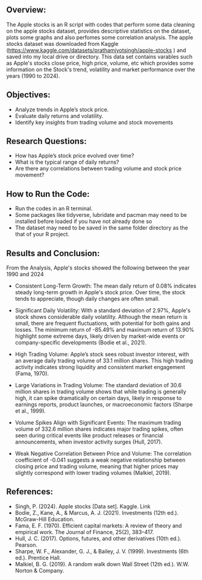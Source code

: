 Overview:
-
The Apple stocks is an R script with codes that perform some data cleaning on the apple stocks dataset,
provides descriptive statistics on the dataset, plots some graphs and also perfomes some correlation analysis.
The apple stocks dataset was downloaded from Kaggle (https://www.kaggle.com/datasets/prathamjyotsingh/apple-stocks )
and saved into my local drive or directory.
This data set contains varables such as Apple's stocks close price, high price, volume, etc which provides some 
information on the Stock's trend, volatility and market performance over the years (1990 to 2024).

Objectives:​
-
- Analyze trends in Apple’s stock price.​
- Evaluate daily returns and volatility.​
- Identify key insights from trading volume and stock movements​

Research Questions:​ 
-
- How has Apple’s stock price evolved over time?​
- What is the typical range of daily returns?​
- Are there any correlations between trading volume and stock price movement?​

How to Run the Code:
-
 - Run the codes in an R terminal.
 - Some packages like tidyverse, lubridate and pacman may need to be installed before loaded if you have not already done so
 - The dataset may need to be saved in the same folder directory as the that of your R project.

Results and Conclusion:
-
From the Analysis, Apple's stocks showed the following between the year 1990 and 2024
- Consistent Long-Term Growth:​ The mean daily return of 0.08% indicates steady long-term growth in Apple's stock price. Over time, the stock tends to appreciate, though daily changes are often small.​

- Significant Daily Volatility:​ With a standard deviation of 2.97%, Apple's stock shows considerable daily volatility. Although the mean return is small, there are frequent fluctuations, with potential for both gains and losses.​
The minimum return of -85.49% and maximum return of 13.90% highlight some extreme days, likely driven by market-wide events or company-specific developments (Bodie et al., 2021).​

- High Trading Volume:​ Apple’s stock sees robust investor interest, with an average daily trading volume of 33.1 million shares. This high trading activity indicates strong liquidity and consistent market engagement (Fama, 1970).​

- Large Variations in Trading Volume:​ The standard deviation of 30.6 million shares in trading volume shows that while trading is generally high, it can spike dramatically on certain days, likely in response to earnings reports, product launches, or macroeconomic factors (Sharpe et al., 1999).​

- Volume Spikes Align with Significant Events:​ The maximum trading volume of 332.6 million shares indicates major trading spikes, often seen during critical events like product releases or financial announcements, when investor activity surges (Hull, 2017).​

- Weak Negative Correlation Between Price and Volume:​ The correlation coefficient of -0.041 suggests a weak negative relationship between closing price and trading volume, meaning that higher prices may slightly correspond with lower trading volumes (Malkiel, 2019).​

References:
-
- Singh, P. (2024). Apple stocks [Data set]. Kaggle. Link​
- Bodie, Z., Kane, A., & Marcus, A. J. (2021). Investments (12th ed.). McGraw-Hill Education.​
- Fama, E. F. (1970). Efficient capital markets: A review of theory and empirical work. The Journal of Finance, 25(2), 383–417. 
- Hull, J. C. (2017). Options, futures, and other derivatives (10th ed.). Pearson.​
- Sharpe, W. F., Alexander, G. J., & Bailey, J. V. (1999). Investments (6th ed.). Prentice Hall.​
- Malkiel, B. G. (2019). A random walk down Wall Street (12th ed.). W.W. Norton & Company.​
